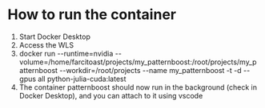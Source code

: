 # How to run the container

1. Start Docker Desktop
2. Access the WLS
3. docker run --runtime=nvidia --volume=/home/farcitoast/projects/my_patternboost:/root/projects/my_patternboost --workdir=/root/projects --name my_patternboost -t -d --gpus all python-julia-cuda:latest
4. The container patternboost should now run in the background (check in Docker Desktop), and you can attach to it using vscode 